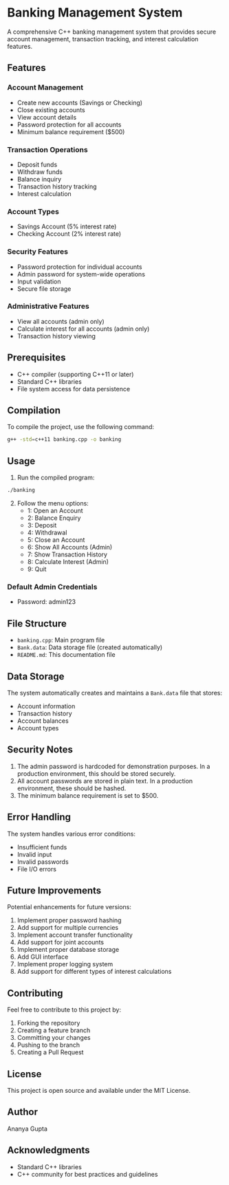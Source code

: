  # Banking Management System

A comprehensive C++ banking management system that provides secure account management, transaction tracking, and interest calculation features.

## Features

### Account Management
- Create new accounts (Savings or Checking)
- Close existing accounts
- View account details
- Password protection for all accounts
- Minimum balance requirement ($500)

### Transaction Operations
- Deposit funds
- Withdraw funds
- Balance inquiry
- Transaction history tracking
- Interest calculation

### Account Types
- Savings Account (5% interest rate)
- Checking Account (2% interest rate)

### Security Features
- Password protection for individual accounts
- Admin password for system-wide operations
- Input validation
- Secure file storage

### Administrative Features
- View all accounts (admin only)
- Calculate interest for all accounts (admin only)
- Transaction history viewing

## Prerequisites

- C++ compiler (supporting C++11 or later)
- Standard C++ libraries
- File system access for data persistence

## Compilation

To compile the project, use the following command:

```bash
g++ -std=c++11 banking.cpp -o banking
```

## Usage

1. Run the compiled program:
```bash
./banking
```

2. Follow the menu options:
   - 1: Open an Account
   - 2: Balance Enquiry
   - 3: Deposit
   - 4: Withdrawal
   - 5: Close an Account
   - 6: Show All Accounts (Admin)
   - 7: Show Transaction History
   - 8: Calculate Interest (Admin)
   - 9: Quit

### Default Admin Credentials
- Password: admin123

## File Structure

- `banking.cpp`: Main program file
- `Bank.data`: Data storage file (created automatically)
- `README.md`: This documentation file

## Data Storage

The system automatically creates and maintains a `Bank.data` file that stores:
- Account information
- Transaction history
- Account balances
- Account types

## Security Notes

1. The admin password is hardcoded for demonstration purposes. In a production environment, this should be stored securely.
2. All account passwords are stored in plain text. In a production environment, these should be hashed.
3. The minimum balance requirement is set to $500.

## Error Handling

The system handles various error conditions:
- Insufficient funds
- Invalid input
- Invalid passwords
- File I/O errors

## Future Improvements

Potential enhancements for future versions:
1. Implement proper password hashing
2. Add support for multiple currencies
3. Implement account transfer functionality
4. Add support for joint accounts
5. Implement proper database storage
6. Add GUI interface
7. Implement proper logging system
8. Add support for different types of interest calculations

## Contributing

Feel free to contribute to this project by:
1. Forking the repository
2. Creating a feature branch
3. Committing your changes
4. Pushing to the branch
5. Creating a Pull Request

## License

This project is open source and available under the MIT License.

## Author
Ananya Gupta

## Acknowledgments

- Standard C++ libraries
- C++ community for best practices and guidelines
